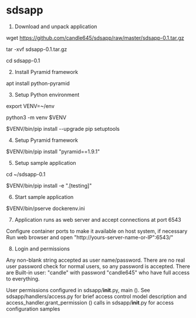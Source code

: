 sdsapp
======
    
1. Download and unpack application
 
 wget https://github.com/candle645/sdsapp/raw/master/sdsapp-0.1.tar.gz
 
 tar -xvf sdsapp-0.1.tar.gz
 
 cd sdsapp-0.1
 
2. Install Pyramid framework

 apt install python-pyramid
 
3. Setup Python environment
 
 export VENV=~/env
 
 python3 -m venv $VENV
 
 $VENV/bin/pip install --upgrade pip setuptools
 
4. Setup Pyramid framework 

 $VENV/bin/pip install "pyramid==1.9.1"

5. Setup sample application 
 
 cd ~/sdsapp-0.1
 
 $VENV/bin/pip install -e ".[testing]"

6. Start sample application
 
 $VENV/bin/pserve dockerenv.ini

7. Application runs as web server and accept connections at port 6543 

Configure container ports to make it available on host system, if necessary
Run web browser and open "http://yours-server-name-or-IP":6543/"

8. Login and permissions

Any non-blank string accepted as user name/password. There are no real user password check for normal users, so any password is accepted.
There are Built-in user: "candle" with password "candle645" who have full access to everything.

User permissions configured in sdsapp/__init__.py, main (). See sdsapp/handlers/access.py for brief access control model description and
access_handler.grant_permission () calls in sdsapp/__init__.py for access configuration samples 
